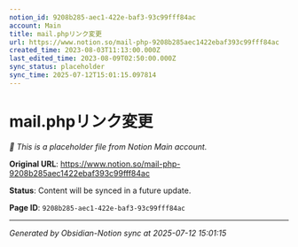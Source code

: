 ```yaml
---
notion_id: 9208b285-aec1-422e-baf3-93c99fff84ac
account: Main
title: mail.phpリンク変更
url: https://www.notion.so/mail-php-9208b285aec1422ebaf393c99fff84ac
created_time: 2023-08-03T11:13:00.000Z
last_edited_time: 2023-08-09T02:50:00.000Z
sync_status: placeholder
sync_time: 2025-07-12T15:01:15.097814
---
```


# mail.phpリンク変更

*🔄 This is a placeholder file from Notion Main account.*

**Original URL**: https://www.notion.so/mail-php-9208b285aec1422ebaf393c99fff84ac

**Status**: Content will be synced in a future update.

**Page ID**: `9208b285-aec1-422e-baf3-93c99fff84ac`

---

*Generated by Obsidian-Notion sync at 2025-07-12 15:01:15*
